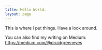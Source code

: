 ```yaml
---
title: Hello World.
layout: page
---
```


This is where I put things. Have a look around.

You can also find my writing on Medium: https://medium.com/@druidgreeneyes
